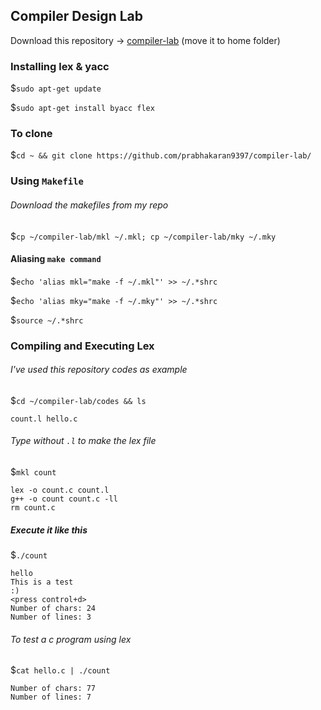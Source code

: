## Compiler Design Lab

Download this repository -> [compiler-lab](https://github.com/prabhakaran9397/compiler-lab/archive/master.zip) (move it to home folder)

### Installing lex & yacc
$`sudo apt-get update`

$`sudo apt-get install byacc flex`

### To clone
$`cd ~ && git clone https://github.com/prabhakaran9397/compiler-lab/`

### Using `Makefile` 
###### Download the makefiles from my repo
$`cp ~/compiler-lab/mkl ~/.mkl; cp ~/compiler-lab/mky ~/.mky`

#### Aliasing `make command`

$`echo 'alias mkl="make -f ~/.mkl"' >> ~/.*shrc`

$`echo 'alias mky="make -f ~/.mky"' >> ~/.*shrc`

$`source ~/.*shrc`

### Compiling and Executing Lex
###### I've used this repository codes as example
$`cd ~/compiler-lab/codes && ls`
```
count.l hello.c
```
###### Type without `.l` to make the lex file
$`mkl count`
```
lex -o count.c count.l
g++ -o count count.c -ll
rm count.c
```
##### Execute it like this
$`./count`
```
hello
This is a test
:)
<press control+d>
Number of chars: 24
Number of lines: 3
```
###### To test a c program using lex
$`cat hello.c | ./count`
```
Number of chars: 77
Number of lines: 7
```
